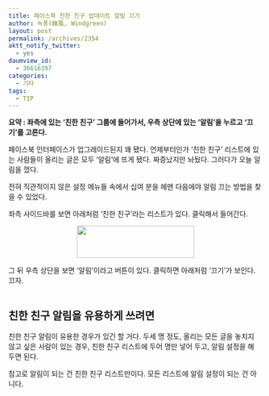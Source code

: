 ```yaml
---
title: 페이스북 친한 친구 업데이트 알림 끄기
author: 녹풍(綠風, Windgreen)
layout: post
permalink: /archives/2354
aktt_notify_twitter:
  - yes
daumview_id:
  - 36616397
categories:
  - 기타
tags:
  - TIP
---
```

**요약 : 좌측에 있는 &#8216;친한 친구&#8217; 그룹에 들어가서, 우측 상단에 있는 &#8216;알림&#8217;을 누르고 &#8216;끄기&#8217;를 고른다.**

페이스북 인터페이스가 업그레이드된지 꽤 됐다. 언제부터인가 &#8216;친한 친구&#8217; 리스트에 있는 사람들이 올리는 글은 모두 &#8216;알림&#8217;에 뜨게 됐다. 짜증났지만 놔뒀다. 그러다가 오늘 알림을 껐다.

전혀 직관적이지 않은 설정 메뉴들 속에서 십여 분을 헤맨 다음에야 알림 끄는 방법을 찾을 수 있었다.

좌측 사이드바를 보면 아래처럼 &#8216;친한 친구&#8217;라는 리스트가 있다. 클릭해서 들어간다.

<p style="text-align: center;">
  <img class="aligncenter" src="http://dl.dropbox.com/u/15546257/blog/mytory/facebook-turn-off-best-freind-alert-1.png" alt="" width="233" height="64" />
</p>

그 뒤 우측 상단을 보면 &#8216;알림&#8217;이라고 버튼이 있다. 클릭하면 아래처럼 &#8216;끄기&#8217;가 보인다. 끄자.

<p style="text-align: center;">
  <img class="aligncenter" src="http://dl.dropbox.com/u/15546257/blog/mytory/facebook-turn-off-best-freind-alert-2.png" alt="" />
</p>

## 친한 친구 알림을 유용하게 쓰려면

친한 친구 알림이 유용한 경우가 있긴 할 거다. 두세 명 정도, 올리는 모든 글을 놓치지 않고 싶은 사람이 있는 경우, 친한 친구 리스트에 두어 명만 넣어 두고, 알림 설정을 해 두면 된다.

참고로 알림이 되는 건 친한 친구 리스트만이다. 모든 리스트에 알림 설정이 되는 건 아니다.